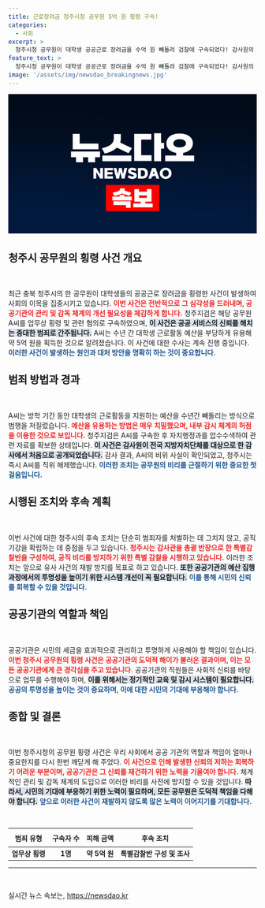 ```yaml
---
title: 근로장려금 청주시청 공무원 5억 원 횡령 구속!
categories:
  - 사회
excerpt: >
  청주시청 공무원이 대학생 공공근로 장려금을 수억 원 빼돌려 검찰에 구속되었다! 감사원의 지적으로 드러난 이 사건, 어떤 배경이 있는지 궁금하다면 클릭하세요!
feature_text: >
  청주시청 공무원이 대학생 공공근로 장려금을 수억 원 빼돌려 검찰에 구속되었다! 감사원의 지적으로 드러난 이 사건, 어떤 배경이 있는지 궁금하다면 클릭하세요!
image: '/assets/img/newsdao_breakingnews.jpg'
---
```


<p><img src="/assets/img/newsdao_breakingnews.jpg" alt="koreaapp 속보" /></p>

<h2 data-ke-size="size26">청주시 공무원의 횡령 사건 개요</h2>

<p data-ke-size="size16">&nbsp;</p>

<p>최근 충북 청주시의 한 공무원이 대학생들의 공공근로 장려금을 횡령한 사건이 발생하여 사회의 이목을 집중시키고 있습니다. <b><span style="color: #ee2323;">이번 사건은 전반적으로 그 심각성을 드러내며, 공공기관의 관리 및 감독 체계의 개선 필요성을 체감하게 합니다.</span></b> 청주지검은 해당 공무원 A씨를 업무상 횡령 및 관련 혐의로 구속하였으며, <b><span style="background-color: #21538527;">이 사건은 공공 서비스의 신뢰를 해치는 중대한 범죄로 간주됩니다.</span></b> A씨는 수년 간 대학생 근로활동 예산을 부당하게 유용해 약 5억 원을 획득한 것으로 알려졌습니다. 이 사건에 대한 수사는 계속 진행 중입니다. <b><span style="color: #1a5490;">이러한 사건이 발생하는 원인과 대처 방안을 명확히 하는 것이 중요합니다.</span></b></p>

<h2 data-ke-size="size26">범죄 방법과 경과</h2>

<p data-ke-size="size16">&nbsp;</p>

<p>A씨는 방학 기간 동안 대학생의 근로활동을 지원하는 예산을 수년간 빼돌리는 방식으로 범행을 저질렀습니다. <b><span style="color: #ee2323;">예산을 유용하는 방법은 매우 치밀했으며, 내부 감시 체계의 허점을 이용한 것으로 보입니다.</span></b> 청주지검은 A씨를 구속한 후 자치행정과를 압수수색하여 관련 자료를 확보한 상태입니다. <b><span style="background-color: #21538527;">이 사건은 감사원이 전국 지방자치단체를 대상으로 한 감사에서 처음으로 공개되었습니다.</span></b> 감사 결과, A씨의 비위 사실이 확인되었고, 청주시는 즉시 A씨를 직위 해제했습니다. <b><span style="color: #1a5490;">이러한 조치는 공무원의 비리를 근절하기 위한 중요한 첫걸음입니다.</span></b></p>

<h2 data-ke-size="size26">시행된 조치와 후속 계획</h2>

<p data-ke-size="size16">&nbsp;</p>

<p>이번 사건에 대한 청주시의 후속 조치는 단순히 범죄자를 처벌하는 데 그치지 않고, 공직기강을 확립하는 데 중점을 두고 있습니다. <b><span style="color: #ee2323;">청주시는 감사관을 총괄 반장으로 한 특별감찰반을 구성하여, 공직 비리를 방지하기 위한 특별 감찰을 시행하고 있습니다.</span></b> 이러한 조치는 앞으로 유사 사건의 재발 방지를 목표로 하고 있습니다. <b><span style="background-color: #21538527;">또한 공공기관의 예산 집행 과정에서의 투명성을 높이기 위한 시스템 개선이 꼭 필요합니다.</span></b> <b><span style="color: #1a5490;">이를 통해 시민의 신뢰를 회복할 수 있을 것입니다.</span></b></p>

<h2 data-ke-size="size26">공공기관의 역할과 책임</h2>

<p data-ke-size="size16">&nbsp;</p>

<p>공공기관은 시민의 세금을 효과적으로 관리하고 투명하게 사용해야 할 책임이 있습니다. <b><span style="color: #ee2323;">이번 청주시 공무원의 횡령 사건은 공공기관의 도덕적 해이가 불러온 결과이며, 이는 모든 공공기관에게 큰 경각심을 주고 있습니다.</span></b> 공공기관의 직원들은 사회적 신뢰를 바탕으로 업무를 수행해야 하며, <b><span style="background-color: #21538527;">이를 위해서는 정기적인 교육 및 감시 시스템이 필요합니다.</span></b> <b><span style="color: #1a5490;">공공의 투명성을 높이는 것이 중요하며, 이에 대한 시민의 기대에 부응해야 합니다.</span></b></p>

<h2 data-ke-size="size26">종합 및 결론</h2>

<p data-ke-size="size16">&nbsp;</p>

<p>이번 청주시청의 공무원 횡령 사건은 우리 사회에서 공공 기관의 역할과 책임이 얼마나 중요한지를 다시 한번 깨닫게 해 주었다. <b><span style="color: #ee2323;">이 사건으로 인해 발생한 신뢰의 저하는 회복하기 어려운 부분이며, 공공기관은 그 신뢰를 재건하기 위한 노력을 기울여야 합니다.</span></b> 체계적인 관리 및 감독 체계의 도입으로 이러한 비리를 사전에 방지할 수 있을 것입니다. <b><span style="background-color: #21538527;">따라서, 시민의 기대에 부응하기 위한 노력이 필요하며, 모든 공무원은 도덕적 책임을 다해야 합니다.</span></b> <b><span style="color: #1a5490;">앞으로 이러한 사건이 재발하지 않도록 많은 노력이 이어지기를 기대합니다.</span></b></p>

<p data-ke-size="size16">&nbsp;</p>

<table style="width: 100%; border-collapse: collapse;">
    <thead>
        <tr>
            <th style="text-align: center; height: 30px;"><b>범죄 유형</b></th>
            <th style="text-align: center; height: 30px;"><b>구속자 수</b></th>
            <th style="text-align: center; height: 30px;"><b>피해 금액</b></th>
            <th style="text-align: center; height: 30px;"><b>후속 조치</b></th>
        </tr>
    </thead>
    <tbody>
        <tr>
            <td style="text-align: center; height: 17px;"><b>업무상 횡령</b></td>
            <td style="text-align: center; height: 17px;"><b>1명</b></td>
            <td style="text-align: center; height: 17px;"><b>약 5억 원</b></td>
            <td style="text-align: center; height: 17px;"><b>특별감찰반 구성 및 조사</b></td>
        </tr>
    </tbody>
</table>

<hr /> 

<p data-ke-size="size16">&nbsp;</p>
실시간 뉴스 속보는, <a href="https://newsdao.kr" rel="dofollow">https://newsdao.kr</a>


